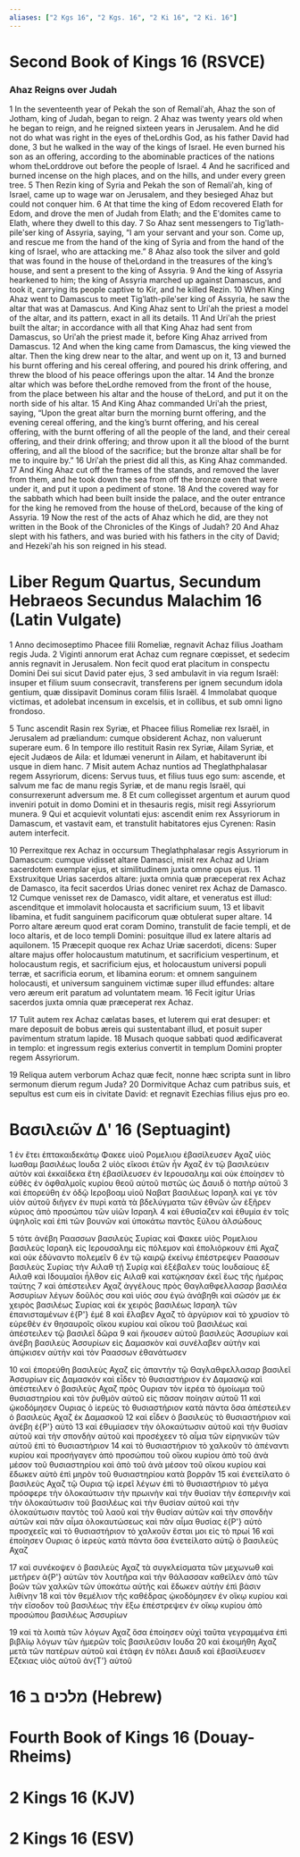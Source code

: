 ```yaml
---
aliases: ["2 Kgs 16", "2 Kgs. 16", "2 Ki 16", "2 Ki. 16"]
---
```



# Second Book of Kings 16 (RSVCE)

### Ahaz Reigns over Judah
1 In the seventeenth year of Pekah the son of Remaliʹah, Ahaz the son of Jotham, king of Judah, began to reign.
2 Ahaz was twenty years old when he began to reign, and he reigned sixteen years in Jerusalem. And he did not do what was right in the eyes of theLordhis God, as his father David had done,
3 but he walked in the way of the kings of Israel. He even burned his son as an offering, according to the abominable practices of the nations whom theLorddrove out before the people of Israel.
4 And he sacrificed and burned incense on the high places, and on the hills, and under every green tree.
5 Then Rezin king of Syria and Pekah the son of Remaliʹah, king of Israel, came up to wage war on Jerusalem, and they besieged Ahaz but could not conquer him.
6 At that time the king of Edom recovered Elath for Edom, and drove the men of Judah from Elath; and the Eʹdomites came to Elath, where they dwell to this day.
7 So Ahaz sent messengers to Tigʹlath-pileʹser king of Assyria, saying, “I am your servant and your son. Come up, and rescue me from the hand of the king of Syria and from the hand of the king of Israel, who are attacking me.”
8 Ahaz also took the silver and gold that was found in the house of theLordand in the treasures of the king’s house, and sent a present to the king of Assyria.
9 And the king of Assyria hearkened to him; the king of Assyria marched up against Damascus, and took it, carrying its people captive to Kir, and he killed Rezin.
10 When King Ahaz went to Damascus to meet Tigʹlath-pileʹser king of Assyria, he saw the altar that was at Damascus. And King Ahaz sent to Uriʹah the priest a model of the altar, and its pattern, exact in all its details.
11 And Uriʹah the priest built the altar; in accordance with all that King Ahaz had sent from Damascus, so Uriʹah the priest made it, before King Ahaz arrived from Damascus.
12 And when the king came from Damascus, the king viewed the altar. Then the king drew near to the altar, and went up on it,
13 and burned his burnt offering and his cereal offering, and poured his drink offering, and threw the blood of his peace offerings upon the altar.
14 And the bronze altar which was before theLordhe removed from the front of the house, from the place between his altar and the house of theLord, and put it on the north side of his altar.
15 And King Ahaz commanded Uriʹah the priest, saying, “Upon the great altar burn the morning burnt offering, and the evening cereal offering, and the king’s burnt offering, and his cereal offering, with the burnt offering of all the people of the land, and their cereal offering, and their drink offering; and throw upon it all the blood of the burnt offering, and all the blood of the sacrifice; but the bronze altar shall be for me to inquire by.”
16 Uriʹah the priest did all this, as King Ahaz commanded.
17 And King Ahaz cut off the frames of the stands, and removed the laver from them, and he took down the sea from off the bronze oxen that were under it, and put it upon a pediment of stone.
18 And the covered way for the sabbath which had been built inside the palace, and the outer entrance for the king he removed from the house of theLord, because of the king of Assyria.
19 Now the rest of the acts of Ahaz which he did, are they not written in the Book of the Chronicles of the Kings of Judah?
20 And Ahaz slept with his fathers, and was buried with his fathers in the city of David; and Hezekiʹah his son reigned in his stead.


# Liber Regum Quartus, Secundum Hebraeos Secundus Malachim 16 (Latin Vulgate)

1 Anno decimoseptimo Phacee filii Romeliæ, regnavit Achaz filius Joatham regis Juda.
2 Viginti annorum erat Achaz cum regnare cœpisset, et sedecim annis regnavit in Jerusalem. Non fecit quod erat placitum in conspectu Domini Dei sui sicut David pater ejus,
3 sed ambulavit in via regum Israël: insuper et filium suum consecravit, transferens per ignem secundum idola gentium, quæ dissipavit Dominus coram filiis Israël.
4 Immolabat quoque victimas, et adolebat incensum in excelsis, et in collibus, et sub omni ligno frondoso.

5 Tunc ascendit Rasin rex Syriæ, et Phacee filius Romeliæ rex Israël, in Jerusalem ad præliandum: cumque obsiderent Achaz, non valuerunt superare eum.
6 In tempore illo restituit Rasin rex Syriæ, Ailam Syriæ, et ejecit Judæos de Aila: et Idumæi venerunt in Ailam, et habitaverunt ibi usque in diem hanc.
7 Misit autem Achaz nuntios ad Theglathphalasar regem Assyriorum, dicens: Servus tuus, et filius tuus ego sum: ascende, et salvum me fac de manu regis Syriæ, et de manu regis Israël, qui consurrexerunt adversum me.
8 Et cum collegisset argentum et aurum quod inveniri potuit in domo Domini et in thesauris regis, misit regi Assyriorum munera.
9 Qui et acquievit voluntati ejus: ascendit enim rex Assyriorum in Damascum, et vastavit eam, et transtulit habitatores ejus Cyrenen: Rasin autem interfecit.

10 Perrexitque rex Achaz in occursum Theglathphalasar regis Assyriorum in Damascum: cumque vidisset altare Damasci, misit rex Achaz ad Uriam sacerdotem exemplar ejus, et similitudinem juxta omne opus ejus.
11 Exstruxitque Urias sacerdos altare: juxta omnia quæ præceperat rex Achaz de Damasco, ita fecit sacerdos Urias donec veniret rex Achaz de Damasco.
12 Cumque venisset rex de Damasco, vidit altare, et veneratus est illud: ascenditque et immolavit holocausta et sacrificium suum,
13 et libavit libamina, et fudit sanguinem pacificorum quæ obtulerat super altare.
14 Porro altare æreum quod erat coram Domino, transtulit de facie templi, et de loco altaris, et de loco templi Domini: posuitque illud ex latere altaris ad aquilonem.
15 Præcepit quoque rex Achaz Uriæ sacerdoti, dicens: Super altare majus offer holocaustum matutinum, et sacrificium vespertinum, et holocaustum regis, et sacrificium ejus, et holocaustum universi populi terræ, et sacrificia eorum, et libamina eorum: et omnem sanguinem holocausti, et universum sanguinem victimæ super illud effundes: altare vero æreum erit paratum ad voluntatem meam.
16 Fecit igitur Urias sacerdos juxta omnia quæ præceperat rex Achaz.

17 Tulit autem rex Achaz cælatas bases, et luterem qui erat desuper: et mare deposuit de bobus æreis qui sustentabant illud, et posuit super pavimentum stratum lapide.
18 Musach quoque sabbati quod ædificaverat in templo: et ingressum regis exterius convertit in templum Domini propter regem Assyriorum.

19 Reliqua autem verborum Achaz quæ fecit, nonne hæc scripta sunt in libro sermonum dierum regum Juda?
20 Dormivitque Achaz cum patribus suis, et sepultus est cum eis in civitate David: et regnavit Ezechias filius ejus pro eo.


# Βασιλειῶν Δʹ 16 (Septuagint)

1 ἐν ἔτει ἑπτακαιδεκάτῳ Φακεε υἱοῦ Ρομελιου ἐβασίλευσεν Αχαζ υἱὸς Ιωαθαμ βασιλέως Ιουδα
2 υἱὸς εἴκοσι ἐτῶν ἦν Αχαζ ἐν τῷ βασιλεύειν αὐτὸν καὶ ἑκκαίδεκα ἔτη ἐβασίλευσεν ἐν Ιερουσαλημ καὶ οὐκ ἐποίησεν τὸ εὐθὲς ἐν ὀφθαλμοῖς κυρίου θεοῦ αὐτοῦ πιστῶς ὡς Δαυιδ ὁ πατὴρ αὐτοῦ
3 καὶ ἐπορεύθη ἐν ὁδῷ Ιεροβοαμ υἱοῦ Ναβατ βασιλέως Ισραηλ καί γε τὸν υἱὸν αὐτοῦ διῆγεν ἐν πυρὶ κατὰ τὰ βδελύγματα τῶν ἐθνῶν ὧν ἐξῆρεν κύριος ἀπὸ προσώπου τῶν υἱῶν Ισραηλ
4 καὶ ἐθυσίαζεν καὶ ἐθυμία ἐν τοῖς ὑψηλοῖς καὶ ἐπὶ τῶν βουνῶν καὶ ὑποκάτω παντὸς ξύλου ἀλσώδους

5 τότε ἀνέβη Ραασσων βασιλεὺς Συρίας καὶ Φακεε υἱὸς Ρομελιου βασιλεὺς Ισραηλ εἰς Ιερουσαλημ εἰς πόλεμον καὶ ἐπολιόρκουν ἐπὶ Αχαζ καὶ οὐκ ἐδύναντο πολεμεῖν
6 ἐν τῷ καιρῷ ἐκείνῳ ἐπέστρεψεν Ραασσων βασιλεὺς Συρίας τὴν Αιλαθ τῇ Συρίᾳ καὶ ἐξέβαλεν τοὺς Ιουδαίους ἐξ Αιλαθ καὶ Ιδουμαῖοι ἦλθον εἰς Αιλαθ καὶ κατῴκησαν ἐκεῖ ἕως τῆς ἡμέρας ταύτης
7 καὶ ἀπέστειλεν Αχαζ ἀγγέλους πρὸς Θαγλαθφελλασαρ βασιλέα Ἀσσυρίων λέγων δοῦλός σου καὶ υἱός σου ἐγώ ἀνάβηθι καὶ σῶσόν με ἐκ χειρὸς βασιλέως Συρίας καὶ ἐκ χειρὸς βασιλέως Ισραηλ τῶν ἐπανισταμένων ἐ{P'} ἐμέ
8 καὶ ἔλαβεν Αχαζ τὸ ἀργύριον καὶ τὸ χρυσίον τὸ εὑρεθὲν ἐν θησαυροῖς οἴκου κυρίου καὶ οἴκου τοῦ βασιλέως καὶ ἀπέστειλεν τῷ βασιλεῖ δῶρα
9 καὶ ἤκουσεν αὐτοῦ βασιλεὺς Ἀσσυρίων καὶ ἀνέβη βασιλεὺς Ἀσσυρίων εἰς Δαμασκὸν καὶ συνέλαβεν αὐτὴν καὶ ἀπῴκισεν αὐτὴν καὶ τὸν Ραασσων ἐθανάτωσεν

10 καὶ ἐπορεύθη βασιλεὺς Αχαζ εἰς ἀπαντὴν τῷ Θαγλαθφελλασαρ βασιλεῖ Ἀσσυρίων εἰς Δαμασκόν καὶ εἶδεν τὸ θυσιαστήριον ἐν Δαμασκῷ καὶ ἀπέστειλεν ὁ βασιλεὺς Αχαζ πρὸς Ουριαν τὸν ἱερέα τὸ ὁμοίωμα τοῦ θυσιαστηρίου καὶ τὸν ῥυθμὸν αὐτοῦ εἰς πᾶσαν ποίησιν αὐτοῦ
11 καὶ ᾠκοδόμησεν Ουριας ὁ ἱερεὺς τὸ θυσιαστήριον κατὰ πάντα ὅσα ἀπέστειλεν ὁ βασιλεὺς Αχαζ ἐκ Δαμασκοῦ
12 καὶ εἶδεν ὁ βασιλεὺς τὸ θυσιαστήριον καὶ ἀνέβη ἐ{P'} αὐτὸ
13 καὶ ἐθυμίασεν τὴν ὁλοκαύτωσιν αὐτοῦ καὶ τὴν θυσίαν αὐτοῦ καὶ τὴν σπονδὴν αὐτοῦ καὶ προσέχεεν τὸ αἷμα τῶν εἰρηνικῶν τῶν αὐτοῦ ἐπὶ τὸ θυσιαστήριον
14 καὶ τὸ θυσιαστήριον τὸ χαλκοῦν τὸ ἀπέναντι κυρίου καὶ προσήγαγεν ἀπὸ προσώπου τοῦ οἴκου κυρίου ἀπὸ τοῦ ἀνὰ μέσον τοῦ θυσιαστηρίου καὶ ἀπὸ τοῦ ἀνὰ μέσον τοῦ οἴκου κυρίου καὶ ἔδωκεν αὐτὸ ἐπὶ μηρὸν τοῦ θυσιαστηρίου κατὰ βορρᾶν
15 καὶ ἐνετείλατο ὁ βασιλεὺς Αχαζ τῷ Ουρια τῷ ἱερεῖ λέγων ἐπὶ τὸ θυσιαστήριον τὸ μέγα πρόσφερε τὴν ὁλοκαύτωσιν τὴν πρωινὴν καὶ τὴν θυσίαν τὴν ἑσπερινὴν καὶ τὴν ὁλοκαύτωσιν τοῦ βασιλέως καὶ τὴν θυσίαν αὐτοῦ καὶ τὴν ὁλοκαύτωσιν παντὸς τοῦ λαοῦ καὶ τὴν θυσίαν αὐτῶν καὶ τὴν σπονδὴν αὐτῶν καὶ πᾶν αἷμα ὁλοκαυτώσεως καὶ πᾶν αἷμα θυσίας ἐ{P'} αὐτὸ προσχεεῖς καὶ τὸ θυσιαστήριον τὸ χαλκοῦν ἔσται μοι εἰς τὸ πρωί
16 καὶ ἐποίησεν Ουριας ὁ ἱερεὺς κατὰ πάντα ὅσα ἐνετείλατο αὐτῷ ὁ βασιλεὺς Αχαζ

17 καὶ συνέκοψεν ὁ βασιλεὺς Αχαζ τὰ συγκλείσματα τῶν μεχωνωθ καὶ μετῆρεν ἀ{P'} αὐτῶν τὸν λουτῆρα καὶ τὴν θάλασσαν καθεῖλεν ἀπὸ τῶν βοῶν τῶν χαλκῶν τῶν ὑποκάτω αὐτῆς καὶ ἔδωκεν αὐτὴν ἐπὶ βάσιν λιθίνην
18 καὶ τὸν θεμέλιον τῆς καθέδρας ᾠκοδόμησεν ἐν οἴκῳ κυρίου καὶ τὴν εἴσοδον τοῦ βασιλέως τὴν ἔξω ἐπέστρεψεν ἐν οἴκῳ κυρίου ἀπὸ προσώπου βασιλέως Ἀσσυρίων

19 καὶ τὰ λοιπὰ τῶν λόγων Αχαζ ὅσα ἐποίησεν οὐχὶ ταῦτα γεγραμμένα ἐπὶ βιβλίῳ λόγων τῶν ἡμερῶν τοῖς βασιλεῦσιν Ιουδα
20 καὶ ἐκοιμήθη Αχαζ μετὰ τῶν πατέρων αὐτοῦ καὶ ἐτάφη ἐν πόλει Δαυιδ καὶ ἐβασίλευσεν Εζεκιας υἱὸς αὐτοῦ ἀν{T'} αὐτοῦ


# 16 מלכים ב (Hebrew)


# Fourth Book of Kings 16 (Douay-Rheims)


# 2 Kings 16 (KJV)


# 2 Kings 16 (ESV)

